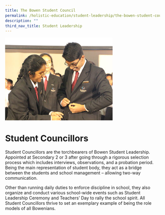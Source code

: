 ```yaml
---
title: The Bowen Student Council
permalink: /holistic-education/student-leadership/the-bowen-student-council/
description: ""
third_nav_title: Student Leadership
---
```

![](/images/Holistic%20Education/Student%20Leadership/Ceremonial-Handover-Head-Councilor.jpeg)
# Student Councillors
Student Councillors are the torchbearers of Bowen Student Leadership. Appointed at Secondary 2 or 3 after going through a rigorous selection process which includes interviews, observations, and a probation period. Being the main representation of student body, they act as a bridge between the students and school management – allowing two-way communication. 

Other than running daily duties to enforce discipline in school, they also organize and conduct various school-wide events such as Student Leadership Ceremony and Teachers’ Day to rally the school spirit. All Student Councillors thrive to set an exemplary example of being the role models of all Bowenians.